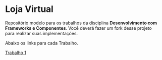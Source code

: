 # Loja Virtual

Repositório modelo para os trabalhos da disciplina **Desenvolvimento com Frameworks e Componentes**. Você deverá fazer um fork desse projeto para realizar suas implementações. 

Abaixo os links para cada Trabalho.

[Trabalho 1](docs/trab01.md)

